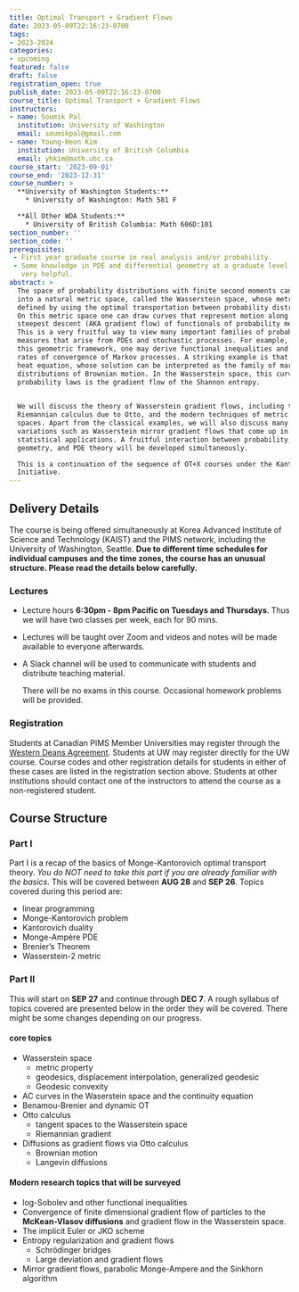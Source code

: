 ```yaml
---
title: Optimal Transport + Gradient Flows
date: 2023-05-09T22:16:23-0700
tags:
- 2023-2024
categories:
- upcoming
featured: false
draft: false
registration_open: true
publish_date: 2023-05-09T22:16:23-0700
course_title: Optimal Transport + Gradient Flows
instructors:
- name: Soumik Pal
  institution: University of Washington
  email: soumikpal@gmail.com
- name: Young-Heon Kim
  institution: University of British Columbia
  email: yhkim@math.ubc.ca
course_start: '2023-09-01'
course_end: '2023-12-31'
course_number: >
  **University of Washington Students:**
    * University of Washington: Math 581 F

  **All Other WDA Students:**
    * University of British Columbia: Math 606D:101
section_number: ''
section_code: ''
prerequisites:
 - First year graduate course in real analysis and/or probability.
 - Some knowledge in PDE and differential geometry at a graduate level will be
   very helpful.
abstract: >
  The space of probability distributions with finite second moments can be made
  into a natural metric space, called the Wasserstein space, whose metric is
  defined by using the optimal transportation between probability distributions.
  On this metric space one can draw curves that represent motion along the
  steepest descent (AKA gradient flow) of functionals of probability measures.
  This is a very fruitful way to view many important families of probability
  measures that arise from PDEs and stochastic processes. For example, using
  this geometric framework, one may derive functional inequalities and infer
  rates of convergence of Markov processes. A striking example is that of the
  heat equation, whose solution can be interpreted as the family of marginal
  distributions of Brownian motion. In the Wasserstein space, this curve of
  probability laws is the gradient flow of the Shannon entropy.

  
  We will discuss the theory of Wasserstein gradient flows, including the formal
  Riemannian calculus due to Otto, and the modern techniques of metric measures
  spaces. Apart from the classical examples, we will also discuss many modern
  variations such as Wasserstein mirror gradient flows that come up in
  statistical applications. A fruitful interaction between probability,
  geometry, and PDE theory will be developed simultaneously.

  This is a continuation of the sequence of OT+X courses under the Kantorovich
  Initiative.
---
```


## Delivery Details

The course is being offered simultaneously at Korea Advanced Institute of
Science and Technology (KAIST) and the PIMS network, including the University of
Washington, Seattle. **Due to different time schedules for individual campuses
and
the time zones, the course has an unusual structure. Please read the details
below carefully.**

### Lectures
* Lecture hours **6:30pm - 8pm Pacific on Tuesdays and Thursdays**. Thus we will
have two classes per week, each for 90 mins.

* Lectures will be taught over Zoom and videos and notes will be made available
  to everyone afterwards.

* A Slack channel will be used to communicate with students and distribute
  teaching material.

  There will be no exams in this course. Occasional homework problems will be
  provided.

### Registration
Students at Canadian PIMS Member Universities may register through the [Western
Deans Agreement](http://wcdgs.ca/western-deans-agreement.html). Students at UW
may register directly for the UW course. Course codes and other registration
details for students in either of these cases are listed in the registration
section above. Students at other institutions should contact one of the
instructors to attend the course as a
non-registered student.

## Course Structure

### Part I
Part I is a recap of the basics of Monge-Kantorovich optimal transport theory.
_You do NOT need to take this part if you are already familiar with the basics_.
This will be covered between **AUG 28** and **SEP 26**. Topics covered during
this period are:

* linear programming
* Monge-Kantorovich problem
* Kantorovich duality
* Monge-Ampère PDE
* Brenier’s Theorem
* Wasserstein-2 metric

### Part II
This will start on **SEP 27** and continue through **DEC 7**. A rough syllabus
of topics covered are presented below in the order they will be covered. There
might be some changes depending on our progress.


#### core topics
* Wasserstein space
  * metric property
  * geodesics, displacement interpolation, generalized geodesic
  * Geodesic convexity
* AC curves in the Waserstein space and the continuity equation
* Benamou-Brenier and dynamic OT
* Otto calculus
  * tangent spaces to the Wasserstein space
  * Riemannian gradient
* Diffusions as gradient flows via Otto calculus
  * Brownian motion
  * Langevin diffusions

#### Modern research topics that will be surveyed
* log-Sobolev and other functional inequalities
* Convergence of finite dimensional gradient flow of particles to the
  **McKean-Vlasov diffusions** and gradient flow in the Wasserstein space.
* The implicit Euler or JKO scheme
* Entropy regularization and gradient flows
  * Schrödinger bridges
  * Large deviation and gradient flows
* Mirror gradient flows, parabolic Monge-Ampere and the Sinkhorn algorithm
